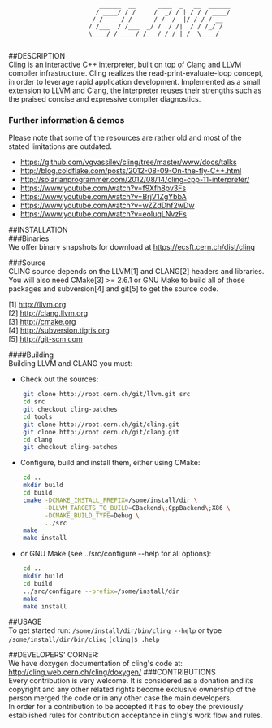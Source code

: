 ```
                         ______  __      ____  _   __  ______
                        / ____/ / /     /  _/ / | / / / ____/
                       / /     / /      / /  /  |/ / / / __  
                      / /___  / /___  _/ /  / /|  / / /_/ /  
                      \____/ /_____/ /___/ /_/ |_/  \____/   
                                                         
```

##DESCRIPTION  
Cling is an interactive C++ interpreter, built on top of Clang and LLVM compiler infrastructure. Cling realizes the read-print-evaluate-loop concept, in order to leverage rapid application development. Implemented as a small extension to LLVM and Clang, the interpreter reuses their strengths such as the praised concise and expressive compiler diagnostics.  

### Further information & demos  
  Please note that some of the resources are rather old and most of the stated limitations are outdated.  
  * https://github.com/vgvassilev/cling/tree/master/www/docs/talks  
  * http://blog.coldflake.com/posts/2012-08-09-On-the-fly-C++.html  
  * http://solarianprogrammer.com/2012/08/14/cling-cpp-11-interpreter/  
  * https://www.youtube.com/watch?v=f9Xfh8pv3Fs  
  * https://www.youtube.com/watch?v=BrjV1ZgYbbA  
  * https://www.youtube.com/watch?v=wZZdDhf2wDw  
  * https://www.youtube.com/watch?v=eoIuqLNvzFs  

##INSTALLATION  
###Binaries  
  We offer binary snapshots for download at https://ecsft.cern.ch/dist/cling

###Source  
  CLING source depends on the LLVM[1] and CLANG[2] headers and libraries.
You will also need CMake[3] >= 2.6.1 or GNU Make to build all of those
packages and subversion[4] and git[5] to get the source code.

   [1] http://llvm.org  
   [2] http://clang.llvm.org  
   [3] http://cmake.org  
   [4] http://subversion.tigris.org  
   [5] http://git-scm.com
   
####Building  
  Building LLVM and CLANG you must:
   * Check out the sources:  
```bash
    git clone http://root.cern.ch/git/llvm.git src
    cd src
    git checkout cling-patches
    cd tools
    git clone http://root.cern.ch/git/cling.git
    git clone http://root.cern.ch/git/clang.git
    cd clang
    git checkout cling-patches
```
   * Configure, build and install them, either using CMake:  
   
```bash
    cd ..
    mkdir build
    cd build
    cmake -DCMAKE_INSTALL_PREFIX=/some/install/dir \
          -DLLVM_TARGETS_TO_BUILD=CBackend\;CppBackend\;X86 \
          -DCMAKE_BUILD_TYPE=Debug \
          ../src
    make
    make install
```
   * or GNU Make (see ../src/configure --help for all options):  

```bash
    cd ..
    mkdir build
    cd build
    ../src/configure --prefix=/some/install/dir
    make
    make install
```

##USAGE  
   To get started run: `/some/install/dir/bin/cling --help`
   or type
   `/some/install/dir/bin/cling`
   `[cling]$ .help`

##DEVELOPERS' CORNER:  
   We have doxygen documentation of cling's code at:
http://cling.web.cern.ch/cling/doxygen/
###CONTRIBUTIONS  
  Every contribution is very welcome. It is considered as a donation and its copyright and any other related 
rights become exclusive ownership of the person merged the code or in any other case the main developers.  
  In order for a contribution to be accepted it has to obey the previously 
established rules for contribution acceptance in cling's work flow and rules.  

